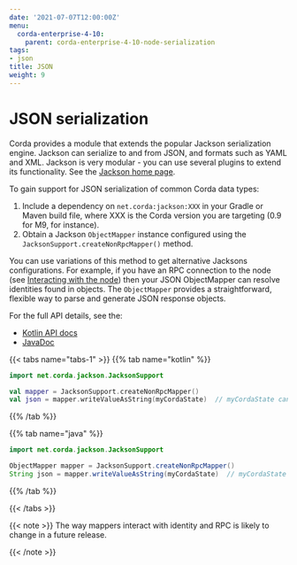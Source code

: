 ```yaml
---
date: '2021-07-07T12:00:00Z'
menu:
  corda-enterprise-4-10:
    parent: corda-enterprise-4-10-node-serialization
tags:
- json
title: JSON
weight: 9
---
```





# JSON serialization

Corda provides a module that extends the popular Jackson serialization engine. Jackson can serialize
to and from JSON, and formats such as YAML and XML. Jackson is very modular - you can use
several plugins to extend its functionality. See the [Jackson home page](https://github.com/FasterXML/jackson).

To gain support for JSON serialization of common Corda data types:

1. Include a dependency on `net.corda:jackson:XXX` in your Gradle or Maven build file, where XXX is the Corda version you are targeting (0.9 for M9, for instance).
2. Obtain a Jackson `ObjectMapper` instance configured using the `JacksonSupport.createNonRpcMapper()`
method.

You can use variations of this method to get alternative Jacksons configurations. For example, if you have an RPC
connection to the node (see [Interacting with the node](../../../../../en/platform/corda/4.9/enterprise/node/operating/clientrpc.md)) then your JSON ObjectMapper can resolve identities found in objects. The `ObjectMapper` provides a straightforward, flexible way to parse and generate JSON response objects.

For the full API details, see the:

* [Kotlin API docs](../../../../../en/api-ref/corda/4.9/open-source/kotlin/corda/net.corda.client.jackson/-jackson-support/index.html)
* [JavaDoc](../../../../../en/api-ref/corda/4.9/community/javadoc/net/corda/client/jackson/JacksonSupport.html)

{{< tabs name="tabs-1" >}}
{{% tab name="kotlin" %}}
```kotlin
import net.corda.jackson.JacksonSupport

val mapper = JacksonSupport.createNonRpcMapper()
val json = mapper.writeValueAsString(myCordaState)  // myCordaState can be any object.
```
{{% /tab %}}

{{% tab name="java" %}}
```java
import net.corda.jackson.JacksonSupport

ObjectMapper mapper = JacksonSupport.createNonRpcMapper()
String json = mapper.writeValueAsString(myCordaState)  // myCordaState can be any object.
```
{{% /tab %}}

{{< /tabs >}}

{{< note >}}
The way mappers interact with identity and RPC is likely to change in a future release.

{{< /note >}}
